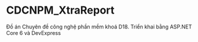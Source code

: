 # CDCNPM_XtraReport
 Đồ án Chuyên đề công nghệ phần mềm khoá D18. Triển khai bằng ASP.NET Core 6 và DevExpress
